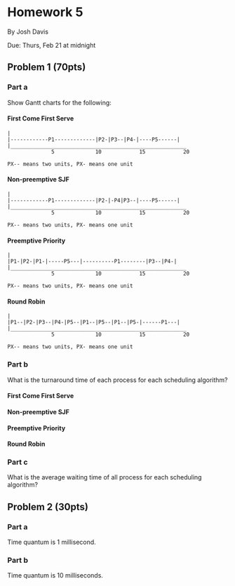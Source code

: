 Homework 5
==========

By Josh Davis

Due: Thurs, Feb 21 at midnight

## Problem 1 (70pts)

### Part a

Show Gantt charts for the following:

#### First Come First Serve

    |
    |------------P1-------------|P2-|P3--|P4-|----P5------|
    |________________________________________________________
                  5             10            15            20                    

    PX-- means two units, PX- means one unit

#### Non-preemptive SJF

    |
    |------------P1-------------|P2-|-P4|P3--|----P5------|
    |________________________________________________________
                  5             10            15            20                    

    PX-- means two units, PX- means one unit

#### Preemptive Priority

    |
    |P1-|P2-|P1-|-----P5---|----------P1--------|P3--|P4-|
    |________________________________________________________
                  5             10            15            20                    

    PX-- means two units, PX- means one unit

#### Round Robin


    |
    |P1--|P2-|P3--|P4-|P5--|P1--|P5--|P1--|P5-|------P1---|
    |________________________________________________________
                  5             10            15            20                    

    PX-- means two units, PX- means one unit

### Part b

What is the turnaround time of each process for each scheduling algorithm?

#### First Come First Serve

#### Non-preemptive SJF

#### Preemptive Priority

#### Round Robin

### Part c

What is the average waiting time of all process for each scheduling algorithm?

## Problem 2 (30pts)

### Part a

Time quantum is 1 millisecond.

### Part b

Time quantum is 10 milliseconds.
